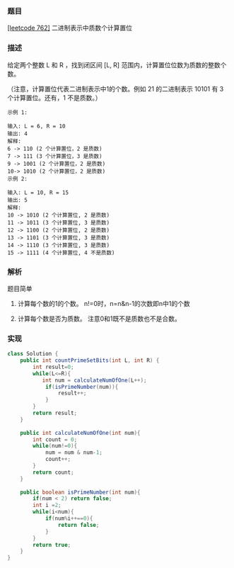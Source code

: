 ### 题目

[[leetcode 762]](https://leetcode-cn.com/problems/prime-number-of-set-bits-in-binary-representation/) 二进制表示中质数个计算置位

### 描述

给定两个整数 L 和 R ，找到闭区间 [L, R] 范围内，计算置位位数为质数的整数个数。

（注意，计算置位代表二进制表示中1的个数。例如 21 的二进制表示 10101 有 3 个计算置位。还有，1 不是质数。）

````
示例 1:

输入: L = 6, R = 10
输出: 4
解释:
6 -> 110 (2 个计算置位，2 是质数)
7 -> 111 (3 个计算置位，3 是质数)
9 -> 1001 (2 个计算置位，2 是质数)
10-> 1010 (2 个计算置位，2 是质数)
示例 2:

输入: L = 10, R = 15
输出: 5
解释:
10 -> 1010 (2 个计算置位, 2 是质数)
11 -> 1011 (3 个计算置位, 3 是质数)
12 -> 1100 (2 个计算置位, 2 是质数)
13 -> 1101 (3 个计算置位, 3 是质数)
14 -> 1110 (3 个计算置位, 3 是质数)
15 -> 1111 (4 个计算置位, 4 不是质数)
````

### 解析

题目简单

1. 计算每个数的1的个数。 n!=0时，n=n&n-1的次数即n中1的个数

2. 计算每个数是否为质数。 注意0和1既不是质数也不是合数。

### 实现

```java
class Solution {
    public int countPrimeSetBits(int L, int R) {
        int result=0;
        while(L<=R){
           int num = calculateNumOfOne(L++);
            if(isPrimeNumber(num)){
                result++;
            }
        }
        return result;
    }
    
    public int calculateNumOfOne(int num){
        int count = 0;
        while(num!=0){
            num = num & num-1;
            count++;
        }
        return count;
    }
    
    public boolean isPrimeNumber(int num){
        if(num < 2) return false;
        int i =2;
        while(i<num){
            if(num%i++==0){
                return false;
            }
        }
        return true;
    }
}
```